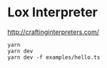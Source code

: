 # Lox Interpreter

http://craftinginterpreters.com/

```
yarn
yarn dev
yarn dev -f examples/hello.ts
```
